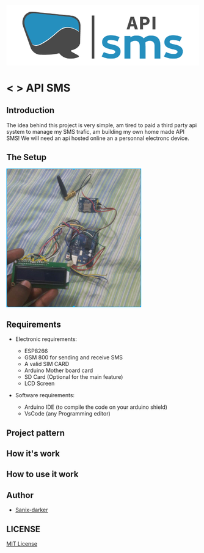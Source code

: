 <center>
   <img src="img/api-sms.png" />
</center>

# < > API SMS

## Introduction

The idea behind this project is very simple, am tired to paid a third party api system to manage my SMS trafic, am building my own home made API SMS!
We will need an api hosted online an a personnal electronc device.

## The Setup

<img src="img/img.png" />

## Requirements

 - Electronic requirements: 
    - ESP8266
    - GSM 800 for sending and receive SMS
    - A valid SIM CARD
    - Arduino Mother board card
    - SD Card (Optional for the main feature)
    - LCD Screen

 - Software requirements: 
    - Arduino IDE (to compile the code on your arduino shield)
    - VsCode (any Programming editor)

## Project pattern

## How it's work

## How to use it work

## Author

- [Sanix-darker](https://github.com/sanix-darker)

## LICENSE

[MIT License](https://github.com/Sanix-Darker/API_SMS/blob/master/LICENSE)